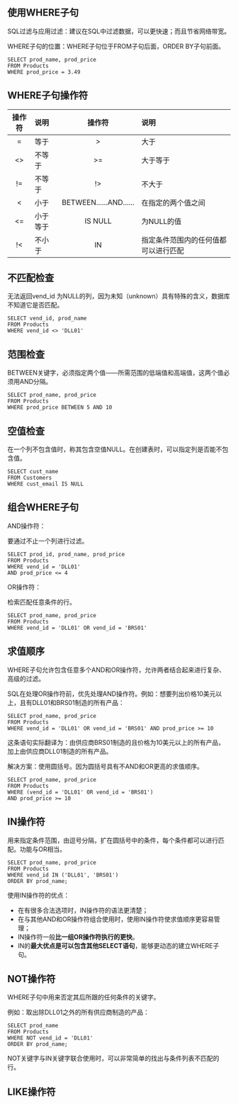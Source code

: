## 使用WHERE子句

SQL过滤与应用过滤：建议在SQL中过滤数据，可以更快速；而且节省网络带宽。

WHERE子句的位置：WHERE子句位于FROM子句后面，ORDER BY子句前面。

```
SELECT prod_name, prod_price
FROM Products
WHERE prod_price = 3.49
```

## WHERE子句操作符

| 操作符 | 说明 | 操作符 | 说明 |
| :---: | :--- | :---: | :--- |
| = | 等于 | &gt; | 大于 |
| &lt;&gt; | 不等于 | &gt;= | 大于等于 |
| != | 不等于 | !&gt; | 不大于 |
| &lt; | 小于 | BETWEEN......AND...... | 在指定的两个值之间 |
| &lt;= | 小于等于 | IS NULL | 为NULL的值 |
| !&lt; | 不小于 | IN | 指定条件范围内的任何值都可以进行匹配 |

## 不匹配检查

无法返回vend\_id 为NULL的列，因为未知（unknown）具有特殊的含义，数据库不知道它是否匹配。

```
SELECT vend_id, prod_name
FROM Products
WHERE vend_id <> 'DLL01'
```

## 范围检查

BETWEEN关键字，必须指定两个值——所需范围的低端值和高端值，这两个值必须用AND分隔。

```
SELECT prod_name, prod_price
FROM Products
WHERE prod_price BETWEEN 5 AND 10
```

## 空值检查

在一个列不包含值时，称其包含空值NULL。在创建表时，可以指定列是否能不包含值。

```
SELECT cust_name
FROM Customers
WHERE cust_email IS NULL
```

## 组合WHERE子句

AND操作符：

要通过不止一个列进行过滤。

```
SELECT prod_id, prod_name, prod_price
FROM Products
WHERE vend_id = 'DLL01'
AND prod_price <= 4
```

OR操作符：

检索匹配任意条件的行。

```
SELECT prod_name, prod_price
FROM Products
WHERE vend_id = 'DLL01' OR vend_id = 'BRS01'
```

## 求值顺序

WHERE子句允许包含任意多个AND和OR操作符，允许两者结合起来进行复杂、高级的过滤。

SQL在处理OR操作符前，优先处理AND操作符。例如：想要列出价格10美元以上，且有DLL01和BRS01制造的所有产品：

```
SELECT prod_name, prod_price
FROM Products
WHERE vend_id = 'DLL01' OR vend_id = 'BRS01' AND prod_price >= 10
```

这条语句实际翻译为：由供应商BRS01制造的且价格为10美元以上的所有产品，加上由供应商DLL01制造的所有产品。

解决方案：使用圆括号。因为圆括号具有不AND和OR更高的求值顺序。

```
SELECT prod_name, prod_price
FROM Products
WHERE (vend_id = 'DLL01' OR vend_id = 'BRS01')
AND prod_price >= 10
```

## IN操作符

用来指定条件范围，由逗号分隔，扩在圆括号中的条件，每个条件都可以进行匹配。功能与OR相当。

```
SELECT prod_name, prod_price
FROM Products
WHERE vend_id IN ('DLL01', 'BRS01')
ORDER BY prod_name;
```

使用IN操作符的优点：

* 在有很多合法选项时，IN操作符的语法更清楚；
* 在与其他AND和OR操作符组合使用时，使用IN操作符使求值顺序更容易管理；
* IN操作符一般**比一组OR操作符执行的更快**。
* IN的**最大优点是可以包含其他SELECT语句**，能够更动态的建立WHERE子句。

## NOT操作符

WHERE子句中用来否定其后所跟的任何条件的关键字。

例如：取出除DLL01之外的所有供应商制造的产品：

```
SELECT prod_name
FROM Products
WHERE NOT vend_id = 'DLL01'
ORDER BY prod_name;
```

NOT关键字与IN关键字联合使用时，可以非常简单的找出与条件列表不匹配的行。

## LIKE操作符



